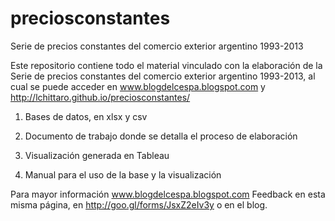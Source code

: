 # preciosconstantes
Serie de precios constantes del comercio exterior argentino 1993-2013


Este repositorio contiene todo el material vinculado con la elaboración de la Serie de precios constantes del comercio exterior argentino 1993-2013, al cual se puede acceder en www.blogdelcespa.blogspot.com y http://lchittaro.github.io/preciosconstantes/ 


1. Bases de datos, en xlsx y csv

2. Documento de trabajo donde se detalla el proceso de elaboración

3. Visualización generada en Tableau

4. Manual para el uso de la base y la visualización

Para mayor información www.blogdelcespa.blogspot.com
Feedback en esta misma página, en http://goo.gl/forms/JsxZ2eIv3y o en el blog. 
